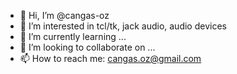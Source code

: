 - 👋 Hi, I’m @cangas-oz
- 👀 I’m interested in tcl/tk, jack audio, audio devices
- 🌱 I’m currently learning ...
- 💞️ I’m looking to collaborate on ...
- 📫 How to reach me: cangas.oz@gmail.com

<!---
cangas-oz/cangas-oz is a ✨ special ✨ repository because its `README.md` (this file) appears on your GitHub profile.
You can click the Preview link to take a look at your changes.
--->
